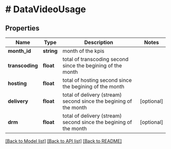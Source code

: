 # # DataVideoUsage

## Properties

Name | Type | Description | Notes
------------ | ------------- | ------------- | -------------
**month_id** | **string** | month of the kpis |
**transcoding** | **float** | total of transcoding second since the begining of the month |
**hosting** | **float** | total of hosting second since the begining of the month |
**delivery** | **float** | total of delivery (stream) second since the begining of the month | [optional]
**drm** | **float** | total of delivery (stream) second since the begining of the month | [optional]

[[Back to Model list]](../../README.md#models) [[Back to API list]](../../README.md#endpoints) [[Back to README]](../../README.md)
